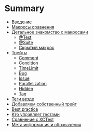 # Summary

- [Введение](welcome.md)  <!-- ✅ -->
- [Макросы сравнения](basic_macro.md) <!-- ✅ -->
- [Детальное знакомство c макросами](Macros/intro.md) <!-- ✅ -->
    - [@Test](Macros/macro_test.md) <!-- 🛠️ -->
    - [@Suite](Macros/macro_suite.md) <!-- ✅ -->
    - [Скрытый макрос](Macros/secret_macro.md) <!-- ✅ -->
- [Трейты](protocol_Trait.md) <!-- 🛠️ -->
    - [Comment](Traits/CommentTrait.md) <!-- 🛠️ -->
    - [Condition]()
    - [TimeLimit](Traits/TimeLimitTrait.md) <!-- ✅ -->
    - [Bug]()
    - [Issue](Traits/IssueTrait.md) <!-- 🛠️ -->
    - [Parallelization]()
    - [Hidden]()
    - [Tag]()
- [Теги везде](tags.md) <!-- 🛠️ -->
- [Добавляем собственный трейт]()
- [Best practice](best_practice_short.md)
- [Кто управляет тестами](runner.md)
- [Сравнение с XCTest](compare_xctest_and_modern_aproach.md)
- [Мета информация и обозначения](xcode_meta.md)
<!-- - [Вывод]() -->

<!-- Предварительный черновик готов ✅ -->
<!-- Работа в процесса 🛠️ -->
<!-- Без комментария — пусто -->

